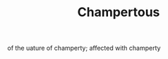 ---
title: Champertous
letter: C
permalink: "/definitions/bld-champertous.html"
body: of the uature of champerty; affected with champerty
published_at: '2018-07-07'
source: Black's Law Dictionary 2nd Ed (1910)
layout: post
---